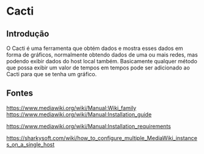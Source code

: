 # Cacti



## Introdução

O Cacti é uma ferramenta que obtém dados e mostra esses dados em forma de gráficos, normalmente obtendo dados de uma ou mais redes, mas podendo exibir dados do host local também. Basicamente qualquer método que possa exibir um valor de tempos em tempos pode ser adicionado ao Cacti para que se tenha um gráfico.






## Fontes

https://www.mediawiki.org/wiki/Manual:Wiki_family
https://www.mediawiki.org/wiki/Manual:Installation_guide

https://www.mediawiki.org/wiki/Manual:Installation_requirements

https://sharkysoft.com/wiki/how_to_configure_multiple_MediaWiki_instances_on_a_single_host

